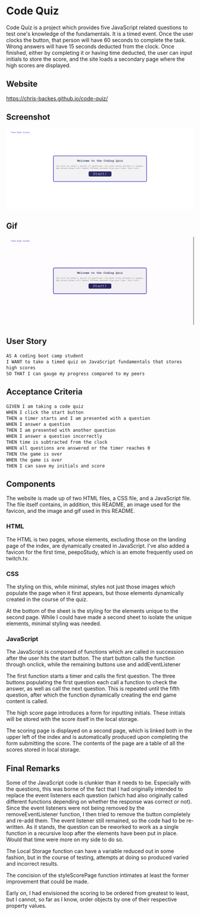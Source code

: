 # Code Quiz

Code Quiz is a project which provides five JavaScript related questions to test one's knowledge of the fundamentals. It is a timed event. Once the user clocks the button, that person will have 60 seconds to complete the task. Wrong answers will have 15 seconds deducted from the clock. Once finished, either by completing it or having time deducted, the user can input initials to store the score, and the site loads a secondary page where the high scores are displayed.

## Website

https://chris-backes.github.io/code-quiz/

## Screenshot

![Code Quiz Screenshot](./assets/images/screencapture.png)

## Gif

<p align="center">
<img alt="gif of webpage" src="./assets/images/code-quiz.gif" />
</p>

## User Story

```
AS A coding boot camp student
I WANT to take a timed quiz on JavaScript fundamentals that stores high scores
SO THAT I can gauge my progress compared to my peers
```

## Acceptance Criteria

```
GIVEN I am taking a code quiz
WHEN I click the start button
THEN a timer starts and I am presented with a question
WHEN I answer a question
THEN I am presented with another question
WHEN I answer a question incorrectly
THEN time is subtracted from the clock
WHEN all questions are answered or the timer reaches 0
THEN the game is over
WHEN the game is over
THEN I can save my initials and score
```

## Components

The website is made up of two HTML files, a CSS file, and a JavaScript file. The file itself contains, in addition, this README, an image used for the favicon, and the image and gif used in this README.

### HTML

The HTML is two pages, whose elements, excluding those on the landing page of the index, are dynamically created in JavaScript. I've also added a favicon for the first time, peepoStudy, which is an emote frequently used on twitch.tv.

### CSS

The styling on this, while minimal, styles not just those images which populate the page when it first appears, but those elements dynamically created in the course of the quiz.

At the bottom of the sheet is the styling for the elements unique to the second page. While I could have made a second sheet to isolate the unique elements, minimal styling was needed.

### JavaScript

The JavaScript is composed of functions which are called in succession after the user hits the start button. The start button calls the function through onclick, while the remaining buttons use and addEventListener

The first function starts a timer and calls the first question. The three buttons populating the first question each call a function to check the answer, as well as call the next question. This is repeated until the fifth question, after which the function dynamically creating the end game content is called.

The high score page introduces a form for inputting initials. These initials will be stored with the score itself in the local storage.

The scoring page is displayed on a second page, which is linked both in the upper left of the index and is automatically produced upon completing the form submitting the score. The contents of the page are a table of all the scores stored in local storage.

## Final Remarks

Some of the JavaScript code is clunkier than it needs to be. Especially with the questions, this was borne of the fact that I had originally intended to replace the event listeners each question (which had also originally called different functions depending on whether the response was correct or not). Since the event listeners were not being removed by the removeEventListener function, I then tried to remove the button completely and re-add them. The event listener still remained, so the code had to be re-written. As it stands, the question can be reworked to work as a single function in a recursive loop after the elements have been put in place. Would that time were more on my side to do so.

The Local Storage function can have a variable reduced out in some fashion, but in the course of testing, attempts at doing so produced varied and incorrect results.

The concision of the styleScorePage function intimates at least the former improvement that could be made.

Early on, I had envisioned the scoring to be ordered from greatest to least, but I cannot, so far as I know, order objects by one of their respective property values.
